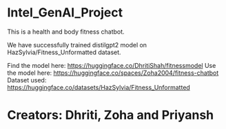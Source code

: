 # Intel_GenAI_Project

This is a health and body fitness chatbot.

We have successfully trained distilgpt2 model on HazSylvia/Fitness_Unformatted dataset.

Find the model here: https://huggingface.co/DhritiShah/fitnessmodel
Use the model here: https://huggingface.co/spaces/Zoha2004/fitness-chatbot
Dataset used: https://huggingface.co/datasets/HazSylvia/Fitness_Unformatted

# Creators: Dhriti, Zoha and Priyansh
